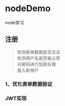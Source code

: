 # nodeDemo
node学习



## 注册
> 检测表单数据是否合法<br>
> 检测用户名是否被占用<br>
> 对密码进行加密处理<br>
> 插入新用户

### 1、优化表单数据验证

### JWT实现